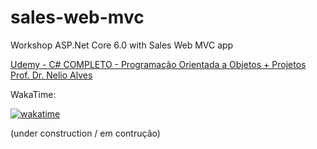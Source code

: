 # sales-web-mvc

Workshop ASP.Net Core 6.0 with Sales Web MVC app

[Udemy - C# COMPLETO - Programação Orientada a Objetos + Projetos](https://www.udemy.com/course/programacao-orientada-a-objetos-csharp/)
[Prof. Dr. Nelio Alves](https://www.udemy.com/user/nelio-alves/)

WakaTime:

[![wakatime](https://wakatime.com/badge/user/691e767c-3fe9-496d-b84e-c5eb77c21835/project/018b8135-c9ba-4015-b5db-ae9994ec5bd1.svg)](https://wakatime.com/badge/user/691e767c-3fe9-496d-b84e-c5eb77c21835/project/018b8135-c9ba-4015-b5db-ae9994ec5bd1)

(under construction / em contrução)